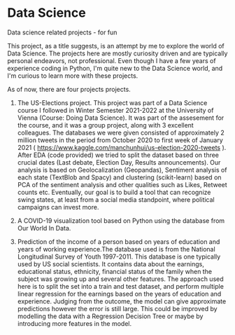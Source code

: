 # Data Science
Data science related projects - for fun


This project, as a title suggests, is an attempt by me to explore the world of Data Science. 
The projects here are mostly curiosity driven and are typically personal endeavors, not professional. 
Even though I have a few years of experience coding in Python, I'm quite new to the Data Science world, and I'm curious to learn more with these projects. 

As of now, there are four projects projects.

1) The US-Elections project. This project was part of a Data Science course I followed in Winter Semester 2021-2022 at the University of Vienna (Course: Doing Data Science). 
   It was part of the assesement for the course, and it was a group project, along with 3 excellent colleagues. The databases we were given consisted of approximately 2 million      tweets in the period from October 2020 to first week of January 2021 ( https://www.kaggle.com/manchunhui/us-election-2020-tweets ). After EDA (code provided) we tried to split    the dataset based on three crucial dates (Last debate, Election Day, Results announcements). Our analysis is based on Geolocalization (Geopandas), Sentiment analysis of each      state (TextBlob and Spacy) and clustering (scikit-learn) based on PCA of the sentiment analysis and other qualities such as Likes, Retweet counts etc. Eventually, our goal is      to build a tool that can recognize swing states, at least from a social media standpoint, where political campaigns can invest more. 
   
2) A COVID-19 visualization tool based on Python using the database from Our World In Data. 

3) Prediction of the income of a person based on years of education and years of working experience.The database used is from the National Longitudinal Survey of Youth 1997-2011. This database is one typically used by US social scientists. It contains data about the earnings, educational status, ethnicity, financial status of the family when the subject was growing up and several other features. 
   The approach used here is to split the set into a train and test dataset, and perform multiple linear regression for the earnings based on the years of education and experience.
   Judging from the outcome, the model can give approximate predictions however the error is still large. This could be improved by modelling the data with a Regression Decision Tree or maybe by introducing more features in the model.
